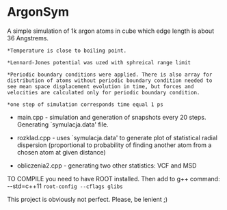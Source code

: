 # ArgonSym
A simple simulation of 1k argon atoms in cube which edge length is about 36 Angstrems.

	*Temperature is close to boiling point.

	*Lennard-Jones potential was uzed with sphreical range limit

	*Periodic boundary conditions were applied. There is also array for distribution of atoms without periodic boundary condition needed to see mean space displacement evolution in time, but forces and velocities are calculated only for periodic boundary condition.

	*one step of simulation corresponds time equal 1 ps

- main.cpp - simulation and generation of snapshots every 20 steps. Generating `symulacja.data' file.

- rozklad.cpp - uses `symulacja.data' to generate plot of statistical radial dispersion (proportional to probability of finding another atom from a chosen atom at given distance)

- obliczenia2.cpp - generating two other statistics: VCF and MSD


TO COMPILE you need to have ROOT installed. Then add to g++ command:
--std=c++11 `root-config --cflags glibs`


This project is obviously not perfect. Please, be lenient ;)